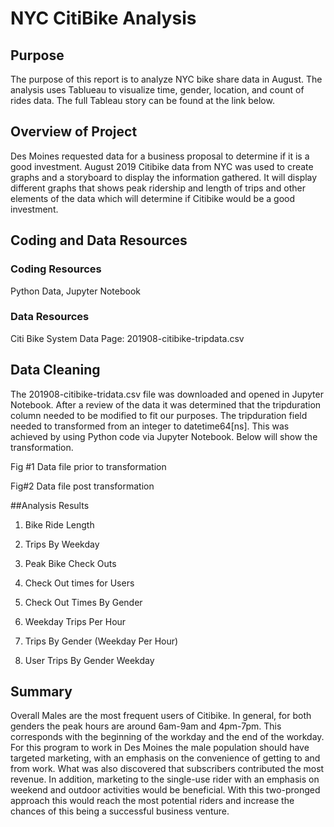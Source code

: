 # NYC CitiBike Analysis
## Purpose
The purpose of this report is to analyze NYC bike share data in August. The analysis uses Tablueau to visualize time, gender, location, and count of rides data. The full Tableau story can be found at the link below.

## Overview of Project
Des Moines requested data for a business proposal to determine if it is a good investment. August 2019 Citibike data from NYC was used to create graphs and a storyboard to display the information gathered. It will display different graphs that shows peak ridership and length of trips and other elements of the data which will determine if Citibike would be a good investment.

## Coding and Data Resources
### Coding Resources
Python Data, Jupyter Notebook
### Data Resources
Citi Bike System Data Page: 201908-citibike-tripdata.csv

## Data Cleaning
The 201908-citibike-tridata.csv file was downloaded and opened in Jupyter Notebook. After a review of the data it was determined that the tripduration column needed to be modified to fit our purposes. The tripduration field needed to transformed from an integer to datetime64[ns]. This was achieved by using Python code via Jupyter Notebook. Below will show the transformation.

Fig #1
Data file prior to transformation

Fig#2
Data file post transformation

##Analysis Results
1.	Bike Ride Length

2.	Trips By Weekday
3.	Peak Bike Check Outs
4.	Check Out times for Users
5.	Check Out Times By Gender
6.	Weekday Trips Per Hour
7.	Trips By Gender (Weekday Per Hour)
8.	User Trips By Gender Weekday
## Summary
Overall Males are the most frequent users of Citibike. In general, for both genders the peak hours are around 6am-9am and 4pm-7pm. This corresponds with the beginning of the workday and the end of the workday. For this program to work in Des Moines the male population should have targeted marketing, with an emphasis on the convenience of getting to and from work. What was also discovered that subscribers contributed the most revenue. In addition, marketing to the single-use rider with an emphasis on weekend and outdoor activities would be beneficial. With this two-pronged approach this would reach the most potential riders and increase the chances of this being a successful business venture.

